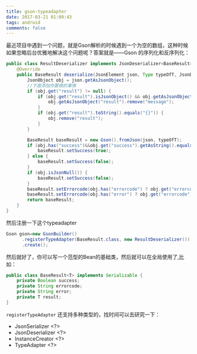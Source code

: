 ```yaml
---
title: gson-typeadapter
date: 2017-03-21 01:09:43
tags: android
comments: false
---
```

最近项目中遇到一个问题，就是Gson解析的时候遇到一个为空的数组，这种时候如果忽略后台优雅地解决这个问题呢？答案就是——Gson 的序列化和反序列化：
<!--more-->
```java
public class ResultDeserializer implements JsonDeserializer<BaseResult> {
    @Override
    public BaseResult deserialize(JsonElement json, Type typeOfT, JsonDeserializationContext context) throws JsonParseException {
        JsonObject obj = json.getAsJsonObject();
        //下面添加你要做的事情
        if (obj.get("result") != null) {
            if (obj.get("result").isJsonObject() && obj.getAsJsonObject("result").has("message") && obj.getAsJsonObject("result").entrySet().size() == 1) {
                obj.getAsJsonObject("result").remove("message");
            }
            if (obj.get("result").toString().equals("{}")) {
                obj.remove("result");
            }
        }

        BaseResult baseResult = new Gson().fromJson(json, typeOfT);
        if (obj.has("success")&&obj.get("success").getAsString().equals("true")) {
            baseResult.setSuccess(true);
        } else {
            baseResult.setSuccess(false);
        }
        if (obj.isJsonNull()) {
            baseResult.setSuccess(false);
        }
        baseResult.setErrorcode(obj.has("errorcode") ? obj.get("errorcode").getAsString() : "");
        baseResult.setErrorcode(obj.has("error") ? obj.get("errorcode").getAsString() : "");
        return baseResult;
    }
}
```
然后注册一下这个typeadapter
```java
Gson gson=new GsonBuilder()
      .registerTypeAdapter(BaseResult.class, new ResultDeserializer())
      .create();
```
然后就好了，你可以写一个范型的Bean的基础类，然后就可以在全局使用了,比如：
```java
public class BaseResult<T> implements Serializable {
    private Boolean success;
    private String errorcode;
    private String error;
    private T result;
}
```


``registerTypeAdapter`` 还支持多种类型的，找时间可以去研究一下：

- JsonSerializer &lt;?>
- JsonDeserializer &lt;?>
- InstanceCreator &lt;?>
- TypeAdapter &lt;?>
